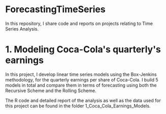 # ForecastingTimeSeries
In this repository, I share code and reports on projects relating to Time Series Analysis. 

# 1. Modeling Coca-Cola's quarterly's earnings
In this project, I develop linear time series models using the Box-Jenkins methodology, for the quarterly earnings per share of Coca-Cola. 
I build 5 models in total and compare them in terms of forecasting using both the Recursive Scheme and the Rolling Scheme. 

The R code and detailed report of the analysis as well as the data used for this project can be found in the folder 1_Coca_Cola_Earnings_Models. 
